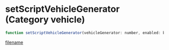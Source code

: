 # setScriptVehicleGenerator (Category vehicle)

```js
function setScriptVehicleGenerator(vehicleGenerator: number, enabled: boolean): void
```

[filename](setScriptVehicleGenerator_m.md ':include')